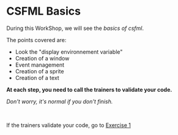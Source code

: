 # CSFML Basics

During this WorkShop, we will see the _basics of csfml_.

The points covered are:
- Look the "display environnement variable"
- Creation of a window
- Event management
- Creation of a sprite
- Creation of a text

**At each step, you need to call the trainers to validate your code.**

_Don't worry, it's normal if you don't finish._

<br/>

If the trainers validate your code, go to [Exercise 1](./exercise1.md)
